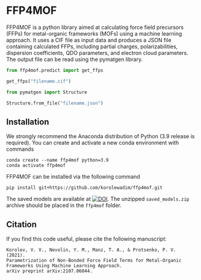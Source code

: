 # FFP4MOF

FFP4MOF is a python library aimed at calculating force field precursors (FFPs) for metal-organic frameworks (MOFs) using a machine learning approach. It uses a CIF file as input data and produces a JSON file containing calculated FFPs, including partial charges, polarizabilities, dispersion coefficients, QDO parameters, and electron cloud parameters. The output file can be read using the pymatgen library.

```python
from ffp4mof.predict import get_ffps

get_ffps("filename.cif")
```

```python
from pymatgen import Structure

Structure.from_file("filename.json")
```

## Installation

We strongly recommend the Anaconda distribution of Python (3.9 release is required). You can create and activate a new conda environment with commands
```
conda create --name ffp4mof python=3.9
conda activate ffp4mof
```

FFP4MOF can be installed via the following command
```
pip install git+https://github.com/korolewadim/ffp4mof.git
```

The saved models are available at <a href="https://doi.org/10.5281/zenodo.5500642"><img src="https://zenodo.org/badge/DOI/10.5281/zenodo.5500642.svg" alt="DOI"></a>. The unzipped `saved_models.zip` archive should be placed in the `ffp4mof` folder.

## Citation

If you find this code useful, please cite the following manuscript:

    Korolev, V. V., Nevolin, Y. M., Manz, T. A., & Protsenko, P. V. (2021).
    Parametrization of Non-Bonded Force Field Terms for Metal-Organic Frameworks Using Machine Learning Approach.
    arXiv preprint arXiv:2107.06044.
